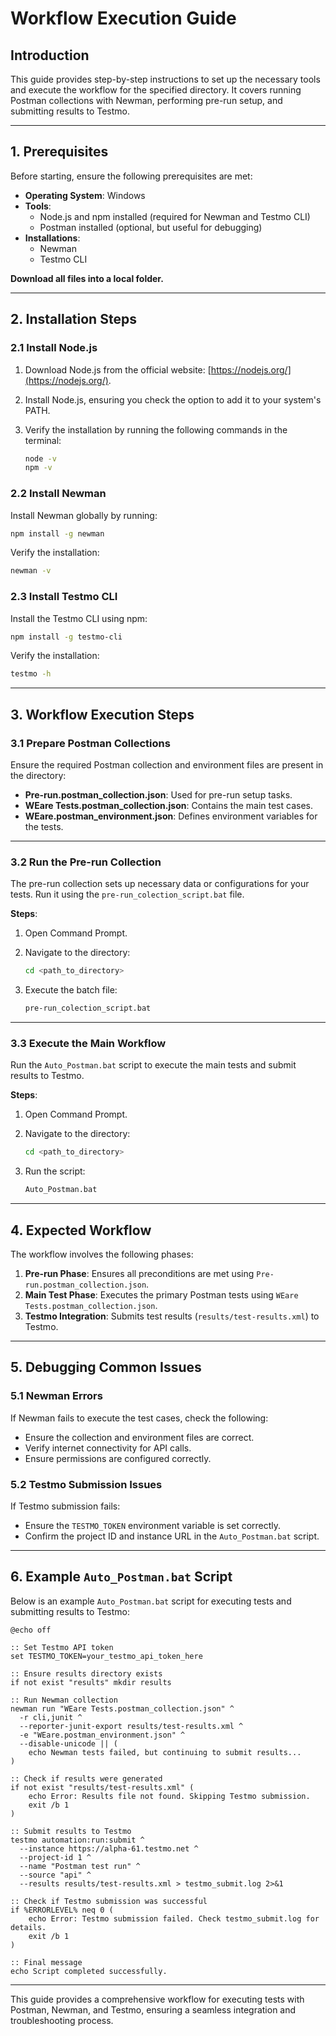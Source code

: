 
# Workflow Execution Guide

## Introduction

This guide provides step-by-step instructions to set up the necessary tools and execute the workflow for the specified directory. It covers running Postman collections with Newman, performing pre-run setup, and submitting results to Testmo.

---

## 1. Prerequisites

Before starting, ensure the following prerequisites are met:

- **Operating System**: Windows  
- **Tools**:
  - Node.js and npm installed (required for Newman and Testmo CLI)
  - Postman installed (optional, but useful for debugging)  
- **Installations**:
  - Newman
  - Testmo CLI  

**Download all files into a local folder.**

---

## 2. Installation Steps

### 2.1 Install Node.js

1. Download Node.js from the official website: [https://nodejs.org/](https://nodejs.org/).  
2. Install Node.js, ensuring you check the option to add it to your system's PATH.  
3. Verify the installation by running the following commands in the terminal:

   ```bash
   node -v
   npm -v
   ```

### 2.2 Install Newman

Install Newman globally by running:

```bash
npm install -g newman
```

Verify the installation:

```bash
newman -v
```

### 2.3 Install Testmo CLI

Install the Testmo CLI using npm:

```bash
npm install -g testmo-cli
```

Verify the installation:

```bash
testmo -h
```

---

## 3. Workflow Execution Steps

### 3.1 Prepare Postman Collections

Ensure the required Postman collection and environment files are present in the directory:

- **Pre-run.postman_collection.json**: Used for pre-run setup tasks.  
- **WEare Tests.postman_collection.json**: Contains the main test cases.  
- **WEare.postman_environment.json**: Defines environment variables for the tests.  

---

### 3.2 Run the Pre-run Collection

The pre-run collection sets up necessary data or configurations for your tests. Run it using the `pre-run_colection_script.bat` file.

**Steps**:  

1. Open Command Prompt.  
2. Navigate to the directory:  

   ```bash
   cd <path_to_directory>
   ```

3. Execute the batch file:  

   ```bash
   pre-run_colection_script.bat
   ```

---

### 3.3 Execute the Main Workflow

Run the `Auto_Postman.bat` script to execute the main tests and submit results to Testmo.

**Steps**:

1. Open Command Prompt.  
2. Navigate to the directory:  

   ```bash
   cd <path_to_directory>
   ```

3. Run the script:  

   ```bash
   Auto_Postman.bat
   ```

---

## 4. Expected Workflow

The workflow involves the following phases:

1. **Pre-run Phase**: Ensures all preconditions are met using `Pre-run.postman_collection.json`.  
2. **Main Test Phase**: Executes the primary Postman tests using `WEare Tests.postman_collection.json`.  
3. **Testmo Integration**: Submits test results (`results/test-results.xml`) to Testmo.  

---

## 5. Debugging Common Issues

### 5.1 Newman Errors

If Newman fails to execute the test cases, check the following:

- Ensure the collection and environment files are correct.  
- Verify internet connectivity for API calls.  
- Ensure permissions are configured correctly.  

### 5.2 Testmo Submission Issues

If Testmo submission fails:

- Ensure the `TESTMO_TOKEN` environment variable is set correctly.  
- Confirm the project ID and instance URL in the `Auto_Postman.bat` script.  

---

## 6. Example `Auto_Postman.bat` Script

Below is an example `Auto_Postman.bat` script for executing tests and submitting results to Testmo:

```batch
@echo off

:: Set Testmo API token
set TESTMO_TOKEN=your_testmo_api_token_here

:: Ensure results directory exists
if not exist "results" mkdir results

:: Run Newman collection
newman run "WEare Tests.postman_collection.json" ^
  -r cli,junit ^
  --reporter-junit-export results/test-results.xml ^
  -e "WEare.postman_environment.json" ^
  --disable-unicode || (
    echo Newman tests failed, but continuing to submit results...
)

:: Check if results were generated
if not exist "results/test-results.xml" (
    echo Error: Results file not found. Skipping Testmo submission.
    exit /b 1
)

:: Submit results to Testmo
testmo automation:run:submit ^
  --instance https://alpha-61.testmo.net ^
  --project-id 1 ^
  --name "Postman test run" ^
  --source "api" ^
  --results results/test-results.xml > testmo_submit.log 2>&1

:: Check if Testmo submission was successful
if %ERRORLEVEL% neq 0 (
    echo Error: Testmo submission failed. Check testmo_submit.log for details.
    exit /b 1
)

:: Final message
echo Script completed successfully.
```

---

This guide provides a comprehensive workflow for executing tests with Postman, Newman, and Testmo, ensuring a seamless integration and troubleshooting process.
